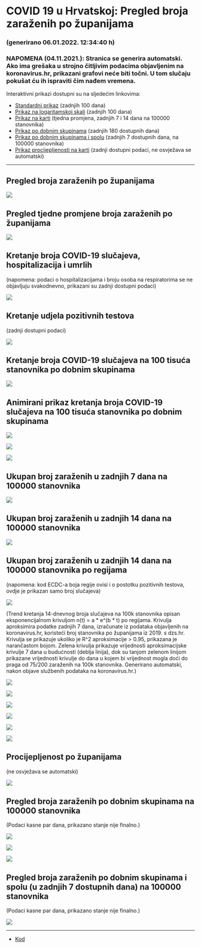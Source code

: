 # COVID 19 u Hrvatskoj: Pregled broja zaraženih po županijama

### (generirano 06.01.2022. 12:34:40 h)

### NAPOMENA (04.11.2021.): Stranica se generira automatski. Ako ima grešaka u strojno čitljivim podacima objavljenim na koronavirus.hr, prikazani grafovi neće biti točni. U tom slučaju pokušat ću ih ispraviti čim nađem vremena.

Interaktivni prikazi dostupni su na sljedećim linkovima:

- [Standardni prikaz](html/index.html) (zadnjih 100 dana)
- [Prikaz na logaritamskoj skali](html/index_log.html) (zadnjih 100 dana)
- [Prikaz na karti](html/index_map.html) (tjedna promjena, zadnjih 7 i 14 dana na 100000 stanovnika)
- [Prikaz po dobnim skupinama](html/index_per_age.html) (zadnjih 180 dostupnih dana)
- [Prikaz po dobnim skupinama i spolu](html/index_pyramid.html) (zadnjih 7 dostupnih dana, na 100000 stanovnika)
- [Prikaz procijepljenosti na karti](html/index_vaccination.html) (zadnji dostupni podaci, ne osvježava se automatski)

-----

## Pregled broja zaraženih po županijama

![](img/2022_01_05_line_plots.png)

## Pregled tjedne promjene broja zaraženih po županijama

![](img/2022_01_05_map.png)

## Kretanje broja COVID-19 slučajeva, hospitalizacija i umrlih

(napomena: podaci o hospitalizacijama i broju osoba na respiratorima se ne objavljuju svakodnevno, prikazani su zadnji dostupni podaci)

![](img/2022_01_05_cases_hospitalisations_deaths.png)

## Kretanje udjela pozitivnih testova

(zadnji dostupni podaci)

![](img/2022_01_05_percentage_positive_tests.png)

## Kretanje broja COVID-19 slučajeva na 100 tisuća stanovnika po dobnim skupinama

![](img/2022_01_05_cases_per_age_group_lines.png)

## Animirani prikaz kretanja broja COVID-19 slučajeva na 100 tisuća stanovnika po dobnim skupinama

![](img/2022_01_05anim_aug_1200.gif)

![](img/anim_cases_2022_01_05_vs_2020.gif)

![](img/2022_01_05all_counties_dots.png)

## Ukupan broj zaraženih u zadnjih 7 dana na 100000 stanovnika

![](img/2022_01_05_map_7_day_per_100k.png)

## Ukupan broj zaraženih u zadnjih 14 dana na 100000 stanovnika

![](img/2022_01_05_map_14_day_per_100k.png)

## Ukupan broj zaraženih u zadnjih 14 dana na 100000 stanovnika po regijama

(napomena: kod ECDC-a boja regije ovisi i o postotku pozitivnih testova, ovdje je prikazan samo broj slučajeva)

![](img/2022_01_05_map_14_day_per_100k_region.png)

(Trend kretanja 14-dnevnog broja slučajeva na 100k stanovnika opisan eksponencijalnom krivuljom n(t) = a * e^(b * t) po regijama. Krivulja aproksimira podatke zadnjih 7 dana, izračunate iz podataka objavljenih na koronavirus.hr, koristeći broj stanovnika po županijama iz 2019. s dzs.hr. Krivulja se prikazuje ukoliko je R^2 aproksimacije > 0.95, prikazana je narančastom bojom. Zelena krivulja prikazuje vrijednosti aproksimacijske krivulje 7 dana u budućnosti (deblja linija), dok su tanjom zelenom linijom prikazane vrijednosti krivulje do dana u kojem bi vrijednost mogla doći do praga od 75/200 zaraženih na 100k stanovnika. Generirano automatski, nakon objave službenih podataka na koronavirus.hr.)

![](img/2022_01_05_current_Jadranska_Hrvatska.png)

![](img/2022_01_05_current_Panonska_Hrvatska.png)

![](img/2022_01_05_current_Grad_Zagreb.png)

![](img/2022_01_05_current_Sjeverna_Hrvatska.png)

![](img/2022_01_05_current_Republika_Hrvatska.png)

![](img/2022_01_05_cases_hospitalisations_deaths_Republika_Hrvatska.png)

## Procijepljenost po županijama

(ne osvježava se automatski)

![](img/2022_01_05_vaccination.png)

## Pregled broja zaraženih po dobnim skupinama na 100000 stanovnika

(Podaci kasne par dana, prikazano stanje nije finalno.)

![](img/2022_01_05_per_age_group.png)

![](img/2022_01_05_per_age_group_all_0.png)

![](img/2022_01_05_per_age_group_all_1.png)

## Pregled broja zaraženih po dobnim skupinama i spolu (u zadnjih 7 dostupnih dana) na 100000 stanovnika

(Podaci kasne par dana, prikazano stanje nije finalno.)

![](img/2022_01_05_pyramid.png)

-----

- [Kod](https://github.com/ppalasek/covid_plots_croatia)

